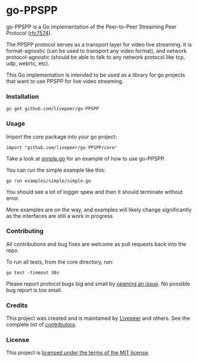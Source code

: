 # go-PPSPP

go-PPSPP is a Go implementation of the Peer-to-Peer Streaming Peer Protocol ([rfc7574](https://tools.ietf.org/html/rfc7574)).

The PPSPP protocol serves as a transport layer for video live streaming.  It is format-agnostic (can be used to transport any video format), and network protocol-agnostic (should be able to talk to any network protocol like tcp, udp, webrtc, etc).

This Go implementation is intended to be used as a library for go projects that want to use PPSPP for live video streaming.

### Installation

`go get github.com/livepeer/go-PPSPP`

### Usage

Import the core package into your go project:

`import "github.com/livepeer/go-PPSPP/core"`

Take a look at [simple.go](examples/simple/simple.go) for an example of how to use go-PPSPP.

You can run the simple example like this:

`go run examples/simple/simple.go`

You should see a lot of logger spew and then it should terminate without error.

More examples are on the way, and examples will likely change significantly as the interfaces are still a work in progress.

### Contributing

All contributions and bug fixes are welcome as pull requests back into the repo.

To run all tests, from the core directory, run:

`go test -timeout 30s`

Please report protocol bugs big and small by [opening an issue](https://github.com/livepeer/go-PPSPP/issues/new). No possible bug report is too small.

### Credits

This project was created and is maintained by [Livepeer](https://livepeer.org) and others. See the complete list of [contributors](https://github.com/livepeer/go-PPSPP/contributors).

### License

This project is [licensed under the terms of the MIT license](LICENSE).

